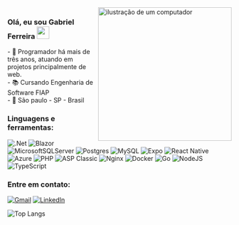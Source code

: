 <img src="https://raw.githubusercontent.com/MicaelliMedeiros/micaellimedeiros/master/image/computer-illustration.png" alt="ilustração de um computador" min-width="300px" max-width="300px" width="300px" align="right">

### Olá, eu sou Gabriel Ferreira <img src="https://media.giphy.com/media/hvRJCLFzcasrR4ia7z/giphy.gif" width="28">
<p>
  - 📃 Programador há mais de três anos, atuando em projetos principalmente de web.<br>
  - 📚 Cursando Engenharia de Software FIAP<br>
  - 📍  São paulo - SP - Brasil
</p>


<h3 align="left">Linguagens e ferramentas:</h3>

![.Net](https://img.shields.io/badge/.NET-5C2D91?style=for-the-badge&logo=.net&logoColor=white)
![Blazor](https://img.shields.io/badge/blazor-%235C2D91.svg?style=for-the-badge&logo=blazor&logoColor=white)
![MicrosoftSQLServer](https://img.shields.io/badge/Microsoft%20SQL%20Server-CC2927?style=for-the-badge&logo=microsoft%20sql%20server&logoColor=white)
![Postgres](https://img.shields.io/badge/postgres-%23316192.svg?style=for-the-badge&logo=postgresql&logoColor=white)
![MySQL](https://img.shields.io/badge/mysql-4479A1.svg?style=for-the-badge&logo=mysql&logoColor=white)
![Expo](https://img.shields.io/badge/expo-1C1E24?style=for-the-badge&logo=expo&logoColor=#D04A37)
![React Native](https://img.shields.io/badge/react_native-%2320232a.svg?style=for-the-badge&logo=react&logoColor=%2361DAFB)
![Azure](https://img.shields.io/badge/azure-%230072C6.svg?style=for-the-badge&logo=microsoftazure&logoColor=white)
![PHP](https://img.shields.io/badge/php-%23777BB4.svg?style=for-the-badge&logo=php&logoColor=white)
![ASP Classic](https://img.shields.io/badge/ASP%20Classic-%23fffffff.svg?style=for-the-badge&logo=asp&logoColor=white)
![Nginx](https://img.shields.io/badge/nginx-%23009639.svg?style=for-the-badge&logo=nginx&logoColor=white)
![Docker](https://img.shields.io/badge/docker-%230db7ed.svg?style=for-the-badge&logo=docker&logoColor=white)
![Go](https://img.shields.io/badge/go-%2300ADD8.svg?style=for-the-badge&logo=go&logoColor=white)
![NodeJS](https://img.shields.io/badge/node.js-6DA55F?style=for-the-badge&logo=node.js&logoColor=white)
![TypeScript](https://img.shields.io/badge/typescript-%23007ACC.svg?style=for-the-badge&logo=typescript&logoColor=white)


<!--<h3 align="left">Estudando:</h3>

![Linux](https://img.shields.io/badge/Linux-FCC624?style=for-the-badge&logo=linux&logoColor=black)
![Arduino](https://img.shields.io/badge/-Arduino-00979D?style=for-the-badge&logo=Arduino&logoColor=white)
-->

<h3 align="left">Entre em contato:</h3>

[![Gmail](https://img.shields.io/badge/Gmail-D14836?style=for-the-badge&logo=gmail&logoColor=white)](mailto:gabrielfe1202@gmail.com)
[![LinkedIn](https://img.shields.io/badge/linkedin-%230077B5.svg?style=for-the-badge&logo=linkedin&logoColor=white)](https://www.linkedin.com/in/gabriel-ferreira-flora-carvalheiro-578bb5301/)

![Top Langs](https://github-readme-stats.vercel.app/api?username=gabrielfe1202&theme=tokyonight&show_icons=true&hide_border=true&count_private=true)


<!--<br>
![Top Langs](https://github-readme-streak-stats.herokuapp.com/?user=gabrielfe1202&theme=tokyonight&hide_border=true)
<br>
![Top Langs](https://github-readme-stats.vercel.app/api/top-langs/?username=gabrielfe1202&theme=tokyonight&show_icons=true&hide_border=true&layout=compact)
-->

